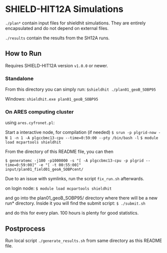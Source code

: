 # SHIELD-HIT12A Simulations

`./plan*` contain input files for shieldhit simulations. They are entirely encapsulated and do not depend on external files.

`./results` contain the results from the SH12A runs.

## How to Run

Requires SHIELD-HIT12A version `v1.0.0` or newer.

### Standalone

From this directory you can simply run:
`$shieldhit ./plan01_geoB_SOBP95`

Windows:
`shieldhit.exe plan01_geoB_SOBP95`

### On ARES computing cluster

using `ares.cyfronet.pl`:

Start a interactive node, for compilation (if needed)
`$ srun -p plgrid-now -N 1 -n 1 -A plgccbmc13-cpu --time=0:59:00 --pty /bin/bash -l`
`$ module load mcpartools shieldhit`

From the directory of this README file, you can then

`$ generatemc -j100 -p1000000 -s "[ -A plgccbmc13-cpu -p plgrid --time=0:59:00]" -e "[ -t 00:55:00]"  input/plan01_field01_geoA_SOBPcent/`

Due to an issue with symlinks, run the script `fix_run.sh` afterwards.

on login node:
`$ module load mcpartools shieldhit`

and go into the plan01_geoB_SOBP95/ directory where there will be a new run* directory. Inside it you will find the submit script:
`$ ./submit.sh`

and do this for every plan. 100 hours is plenty for good statistics.

## Postprocess

Run local script `./generate_results.sh` from same directory as this README file.
